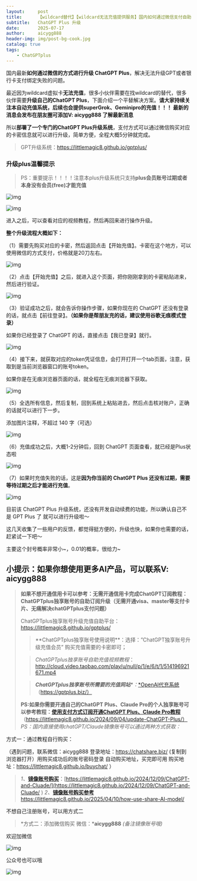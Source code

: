 ```yaml
---
layout:     post
title:      【wildcard替代】【wildcard无法充值提供服务】国内如何通过微信支付自助升级使用 ChatGPT Plus 会员保姆教程--无需开通visa、master卡教程篇
subtitle:   ChatGPT Plus 升级
date:       2025-07-17
author:     aicygg888
header-img: img/post-bg-cook.jpg
catalog: true
tags:
    - ChatGPTplus
---
```


国内最新**如何通过微信的方式进行升级 ChatGPT Plus**，解决无法升级GPT或者银行卡支付绑定失败的问题。

最近因为wildcard虚拟卡**无法充值**，很多小伙伴需要在找wildcard的替代，很多伙伴需要**升级自己的ChatGPT Plus**，下面介绍一个平替解决方案。**请大家持续关注本自动充值系统，后续也会提供superGrok、Geminipro的充值！！！ 最新的消息会发布在朋友圈可添加V: aicygg888 了解最新消息**

所以**部署了一个专门的ChatGPT Plus升级系统**，支付方式可以通过微信购买对应的卡密信息就可以进行升级，简单方便，全程大概5分钟就完成。



> GPT升级系统：https://littlemagic8.github.io/gptplus/



### **升级plus温馨提示**

> PS：重要提示！！！！注意本plus升级系统只支持**plus会员账号过期或者本身没有会员(free)才能充值**

![img](https://pica.zhimg.com/80/v2-dc08d9d78d542dee5da4599c76935cc2_720w.png)

![img](https://picx.zhimg.com/80/v2-2837d713ef511d94fab903e8c3cd4aca_720w.png)

进入之后，可以查看对应的视频教程，然后再回来进行操作升级。

**整个升级流程大概如下：**

（1）需要先购买对应的卡密，然后返回点击【开始充值】。卡密在这个地方，可以使用微信的方式支付，价格就是20刀左右。

![img](https://pic1.zhimg.com/80/v2-ca3f5fa1d3df2295c62def4dd8f05c15_720w.png)

（2）点击【开始充值】之后，就进入这个页面，把你刚刚拿到的卡密粘贴进来，然后进行验证。

![img](https://pica.zhimg.com/80/v2-7a9d116fa29c283c06ad118582e1a075_720w.png)

（3）验证成功之后，就会告诉你操作步骤，如果你现在的 ChatGPT 还没有登录的话，就点击【前往登录】。**（如果你是帮朋友充的话，建议使用谷歌无痕模式登录）**

如果你已经登录了 ChatGPT 的话，直接点击【我已登录】就行。

![img](https://picx.zhimg.com/80/v2-fb4f3abba46dd630a04c96f3a86de0fb_720w.png)

（4）接下来，就获取对应的token凭证信息，会打开打开一个tab页面，注意，获取到是当前浏览器窗口的账号token。

如果你是在无痕浏览器页面的话，就全程在无痕浏览器下获取。

![img](https://pic1.zhimg.com/80/v2-cc724ae7f092e159f7903510e2e32ca1_720w.png)

（5）全选所有信息，然后复制，回到系统上粘贴进去，然后点击核对账户，正确的话就可以进行下一步。

添加图片注释，不超过 140 字（可选）

![img](https://pic1.zhimg.com/80/v2-1585d970001eecf563fc5bbb1a541da3_720w.png)

（6）充值成功之后，大概1-2分钟后，回到 ChatGPT 页面查看，就已经是Plus状态啦

![img](https://pica.zhimg.com/80/v2-fdff1289bb71fe889010a444848d9108_720w.png)

（7）如果时充值失败的话，这是**因为你当前的 ChatGPT Plus 还没有过期，需要等待过期之后才能进行充值**。

![img](https://pic1.zhimg.com/80/v2-40527081a207442e52a3f0f9b741d64a_720w.png)

目前该 ChatGPT Plus 升级系统，还没有开发自动续费的功能，所以确认自己不是 GPT Plus 了 就可以进行升级啦～

这几天收集了一些用户的反馈，都觉得挺方便的，升级也快，如果你也需要的话，赶紧试一下吧～

主要这个封号概率非常小~，0.01的概率，很给力~



## **小提示：如果你想使用更多AI产品，可以联系V: aicygg888**

> **如果不想开通信用卡可以参考：无需开通信用卡完成ChatGPT订阅教程：ChatGPTplus独享账号的自助订阅升级（无需开通visa、master等支付卡片、无痛解决chatGPTplus支付问题）**
>
> ChatGPTplus独享账号升级充值自助平台：https://littlemagic8.github.io/gptplus/
>
> > **ChatGPTplus独享账号使用说明\**：选择：”ChatGPT独享账号升级充值会员” 购买充值需要的卡密即可；
>
> > *ChatGPTplus独享账号自助充值视频教程*：http://cloud.video.taobao.com/play/u/null/p/1/e/6/t/1/514196921671.mp4 
>
> > ***ChatGPTplus独享账号所需要的充值网站**\*：*[*OpenAI代充系统](https://gptplus.biz/) （https://gptplus.biz/）
>
> **PS:如果你需要开通自己的ChatGPT Plus、Claude Pro的个人独享账号可以参考教程：**[**使用支付方式订阅开通ChatGPT Plus、Claude Pro教程**](https://littlemagic8.github.io/2024/09/04/update-ChatGPT-Plus/) （https://littlemagic8.github.io/2024/09/04/update-ChatGPT-Plus/） *PS：国内直接使用chatGPT/Claude镜像账号可以通过两种方式获取：*

方式一：通过教程自行购买：

（遇到问题，联系微信：aicygg888 登录地址：https://chatshare.biz/ (复制到浏览器打开）用购买成功后的账号密码登录 自动购买地址，买完即可用 购买地址：https://littlemagic8.github.io/buychat/ ）

> *1、*[**镜像账号购买**](https://littlemagic8.github.io/2024/12/09/ChatGPT-and-Cluade/)：[https://littlemagic8.github.io/2024/12/09/ChatGPT-and-Cluade/](https://littlemagic8.github.io/2024/12/09/ChatGPT-and-Cluade/ )  *2、*[**镜像账号购买参考**](https://littlemagic8.github.io/2025/04/10/how-use-share-AI-model/) https://littlemagic8.github.io/2025/04/10/how-use-share-AI-model/

不想自己注册账号，可以用方式二

> *方式二：添加微信购买 微信：***aicygg888** *(备注镜像账号哦)*

欢迎加微信

![img](https://picx.zhimg.com/80/v2-46f7cfd62d1e94381388ab08b0fea3af_720w.png)

公众号也可以哦

![img](https://pic1.zhimg.com/80/v2-4e622b64238b20948a02e0c988ca5704_720w.png)